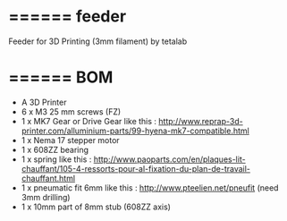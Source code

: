 ======
feeder
======

Feeder for 3D Printing (3mm filament) by tetalab

======
 BOM
======

- A 3D Printer
- 6 x M3 25 mm screws (FZ)
- 1 x MK7 Gear or Drive Gear like this : http://www.reprap-3d-printer.com/alluminium-parts/99-hyena-mk7-compatible.html
- 1 x Nema 17 stepper motor
- 1 x 608ZZ bearing
- 1 x spring like this : http://www.paoparts.com/en/plaques-lit-chauffant/105-4-ressorts-pour-al-fixation-du-plan-de-travail-chauffant.html
- 1 x pneumatic fit 6mm like this : http://www.pteelien.net/pneufit (need 3mm drilling)
- 1 x 10mm part of 8mm stub (608ZZ axis)
